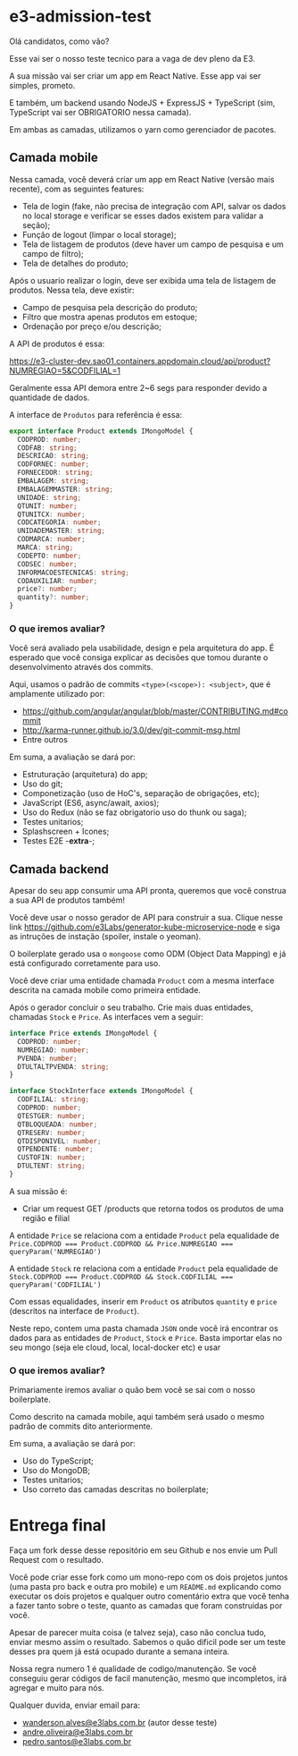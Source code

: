 # e3-admission-test

Olá candidatos, como vão?

Esse vai ser o nosso teste tecnico para a vaga de dev pleno da E3.

A sua missão vai ser criar um app em React Native. Esse app vai ser simples, prometo.

E também, um backend usando NodeJS + ExpressJS + TypeScript (sim, TypeScript vai ser OBRIGATORIO nessa camada).

Em ambas as camadas, utilizamos o yarn como gerenciador de pacotes.

## Camada mobile

Nessa camada, você deverá criar um app em React Native (versão mais recente), com as seguintes features:

- Tela de login (fake, não precisa de integração com API, salvar os dados no local storage e verificar se esses dados existem para validar a seção);
- Função de logout (limpar o local storage);
- Tela de listagem de produtos (deve haver um campo de pesquisa e um campo de filtro);
- Tela de detalhes do produto;

Após o usuario realizar o login, deve ser exibida uma tela de listagem de produtos. Nessa tela, deve existir:

- Campo de pesquisa pela descrição do produto;
- Filtro que mostra apenas produtos em estoque;
- Ordenação por preço e/ou descrição;

A API de produtos é essa:

https://e3-cluster-dev.sao01.containers.appdomain.cloud/api/product?NUMREGIAO=5&CODFILIAL=1

Geralmente essa API demora entre 2~6 segs para responder devido a quantidade de dados.

A interface de `Produtos` para referência é essa:

```typescript
export interface Product extends IMongoModel {
  CODPROD: number;
  CODFAB: string;
  DESCRICAO: string;
  CODFORNEC: number;
  FORNECEDOR: string;
  EMBALAGEM: string;
  EMBALAGEMMASTER: string;
  UNIDADE: string;
  QTUNIT: number;
  QTUNITCX: number;
  CODCATEGORIA: number;
  UNIDADEMASTER: string;
  CODMARCA: number;
  MARCA: string;
  CODEPTO: number;
  CODSEC: number;
  INFORMACOESTECNICAS: string;
  CODAUXILIAR: number;
  price?: number;
  quantity?: number;
}
```

### O que iremos avaliar?

Você será avaliado pela usabilidade, design e pela arquitetura do app. É esperado que você consiga explicar as decisões que tomou durante o desenvolvimento através dos commits.

Aqui, usamos o padrão de commits `<type>(<scope>): <subject>`, que é amplamente utilizado por:

- https://github.com/angular/angular/blob/master/CONTRIBUTING.md#commit
- http://karma-runner.github.io/3.0/dev/git-commit-msg.html
- Entre outros

Em suma, a avaliação se dará por:

- Estruturação (arquitetura) do app;
- Uso do git;
- Componetização (uso de HoC's, separação de obrigações, etc);
- JavaScript (ES6, async/await, axios);
- Uso do Redux (não se faz obrigatorio uso do thunk ou saga);
- Testes unitarios;
- Splashscreen + Icones;
- Testes E2E -**extra**-;

## Camada backend

Apesar do seu app consumir uma API pronta, queremos que você construa a sua API de produtos também!

Você deve usar o nosso gerador de API para construir a sua. Clique nesse link https://github.com/e3Labs/generator-kube-microservice-node e siga as intruções de instação (spoiler, instale o yeoman).

O boilerplate gerado usa o `mongoose` como ODM (Object Data Mapping) e já está configurado corretamente para uso.

Você deve criar uma entidade chamada `Product` com a mesma interface descrita na camada mobile como primeira entidade.

Após o gerador concluir o seu trabalho. Crie mais duas entidades, chamadas `Stock` e `Price`. As interfaces vem a seguir:

```typescript
interface Price extends IMongoModel {
  CODPROD: number;
  NUMREGIAO: number;
  PVENDA: number;
  DTULTALTPVENDA: string;
}

interface StockInterface extends IMongoModel {
  CODFILIAL: string;
  CODPROD: number;
  QTESTGER: number;
  QTBLOQUEADA: number;
  QTRESERV: number;
  QTDISPONIVEL: number;
  QTPENDENTE: number;
  CUSTOFIN: number;
  DTULTENT: string;
}
```

A sua missão é:

- Criar um request GET /products que retorna todos os produtos de uma região e filial

A entidade `Price` se relaciona com a entidade `Product` pela equalidade de `Price.CODPROD === Product.CODPROD && Price.NUMREGIAO === queryParam('NUMREGIAO')`

A entidade `Stock` re relaciona com a entidade `Product` pela equalidade de `Stock.CODPROD === Product.CODPROD && Stock.CODFILIAL === queryParam('CODFILIAL')`

Com essas equalidades, inserir em `Product` os atributos `quantity` e `price` (descritos na interface de `Product`).

Neste repo, contem uma pasta chamada `JSON` onde você irá encontrar os dados para as entidades de `Product`, `Stock` e `Price`. Basta importar elas no seu mongo (seja ele cloud, local, local-docker etc) e usar

### O que iremos avaliar?

Primariamente iremos avaliar o quão bem você se sai com o nosso boilerplate.

Como descrito na camada mobile, aqui também será usado o mesmo padrão de commits dito anteriormente.

Em suma, a avaliação se dará por:

- Uso do TypeScript;
- Uso do MongoDB;
- Testes unitarios;
- Uso correto das camadas descritas no boilerplate;

# Entrega final

Faça um fork desse desse repositório em seu Github e nos envie um Pull Request com o resultado.

Você pode criar esse fork como um mono-repo com os dois projetos juntos (uma pasta pro back e outra pro mobile) e um `README.md` explicando como executar os dois projetos e qualquer outro comentário extra que você tenha a fazer tanto sobre o teste, quanto as camadas que foram construidas por você.

Apesar de parecer muita coisa (e talvez seja), caso não conclua tudo, enviar mesmo assim o resultado. Sabemos o quão dificil pode ser um teste desses pra quem já está ocupado durante a semana inteira.

Nossa regra numero 1 é qualidade de codigo/manutenção. Se você conseguiu gerar códigos de facil manutenção, mesmo que incompletos, irá agregar e muito para nós.

Qualquer duvida, enviar email para:

- wanderson.alves@e3labs.com.br (autor desse teste)
- andre.oliveira@e3labs.com.br
- pedro.santos@e3labs.com.br